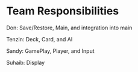 Team Responsibilities
======================
Don: Save/Restore, Main, and integration into main

Tenzin: Deck, Card, and AI

Sandy: GamePlay, Player, and Input

Suhaib: Display
